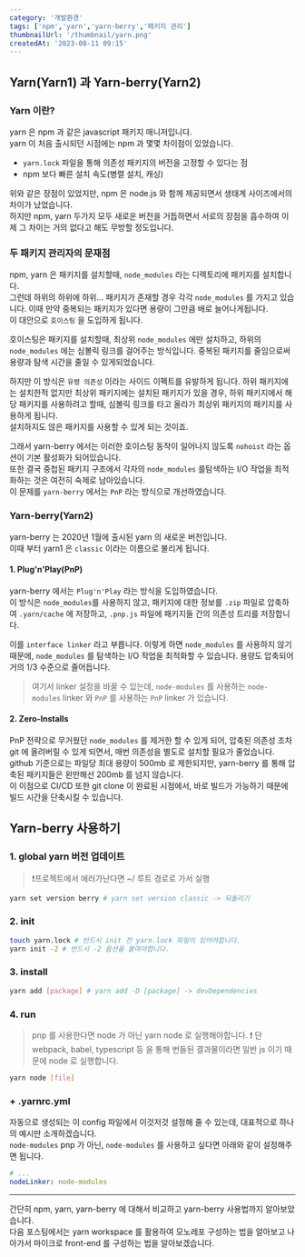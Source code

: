 ```yaml
---
category: '개발환경'
tags: ['npm','yarn','yarn-berry','패키지 관리']
thumbnailUrl: '/thumbnail/yarn.png'
createdAt: '2023-08-11 09:15'
---
```


## Yarn(Yarn1) 과 Yarn-berry(Yarn2)

### Yarn 이란?

yarn 은 npm 과 같은 javascript 패키지 매니저입니다.   
yarn 이 처음 출시되던 시점에는 npm 과 몇몇 차이점이 있었습니다.

- `yarn.lock` 파일을 통해 의존성 패키지의 버전을 고정할 수 있다는 점
- npm 보다 빠른 설치 속도(병렬 설치, 캐싱)

위와 같은 장점이 있었지만, npm 은 node.js 와 함께 제공되면서 생태계 사이즈에서의 차이가 났었습니다.   
하지만 npm, yarn  두가지 모두 새로운 버전을 거듭하면서 서로의 장점을 흡수하여 이제 그 차이는 거의 없다고 해도 무방할 정도입니다.

### 두 패키지 관리자의 문재점

npm, yarn 은 패키지를 설치할때, `node_modules` 라는 디렉토리에 패키지를 설치합니다.   
그런데 하위의 하위에 하위... 패키지가 존재할 경우 각각 `node_modules` 를 가지고 있습니다. 이때 만약 중복되는 패키지가 있다면 용량이 그만큼 배로 늘어나게됩니다.   
이 대안으로 `호이스팅` 을 도입하게 됩니다.

호이스팅은 패키지를 설치할때, 최상위 `node_modules` 에만 설치하고, 하위의 `node_modules` 에는 심볼릭 링크를 걸어주는 방식입니다. 중복된 패키지를 줄임으로써 용량과 탐색 시간을 줄일 수 있게되었습니다.

하지만 이 방식은 `유령 의존성` 이라는 사이드 이펙트를 유발하게 됩니다. 하위 패키지에는 설치한적 없지만 최상위 패키지에는 설치된 패키지가 있을 경우, 하위 패키지에서 해당 패키지를 사용하려고 할때, 심볼릭 링크를 타고 올라가 최상위 패키지의 패키지를 사용하게 됩니다.   
설치하지도 않은 패키지를 사용할 수 있게 되는 것이죠.

그래서 yarn-berry 에서는 이러한 호이스팅 동작이 일어나지 않도록 `nohoist` 라는 옵션이 기본 활성화가 되어있습니다.   
또한 결국 중첩된 패키지 구조에서 각자의 `node_modules` 를탐색하는 I/O 작업을 최적화하는 것은 여전히 숙제로 남아있습니다.   
이 문제를 `yarn-berry` 에서는 `PnP` 라는 방식으로 개선하였습니다.

### Yarn-berry(Yarn2)

yarn-berry 는 2020년 1월에 출시된 yarn 의 새로운 버전입니다.   
이때 부터 yarn1 은 `classic` 이라는 이름으로 불리게 됩니다.

#### 1. Plug'n'Play(PnP)

yarn-berry 에서는 `Plug'n'Play` 라는 방식을 도입하였습니다.   
이 방식은 `node_modules`를 사용하지 않고, 패키지에 대한 정보를 `.zip` 파일로 압축하여 `.yarn/cache` 에 저장하고, `.pnp.js` 파일에 패키지들 간의 의존성 트리를 저장합니다.

이를 `interface linker` 라고 부릅니다. 이렇게 하면 `node_modules` 를 사용하지 않기 때문에, `node_modules` 를 탐색하는 I/O 작업을 최적화할 수 있습니다. 용량도 압축되어 거의 1/3 수준으로 줄어듭니다.

> 여기서 linker 설정을 바꿀 수 있는데, `node-modules` 를 사용하는 `node-modules` linker 와 `PnP` 를 사용하는 `PnP` linker 가 있습니다.

#### 2. Zero-Installs

PnP 전략으로 무거웠던 `node_modules` 를 제거한 할 수 있게 되어, 압축된 의존성 조차 git 에 올려버릴 수 있게 되면서, 매번 의존성을 별도로 설치할 필요가 줄었습니다.   
github 기준으로는 파일당 최대 용량이 500mb 로 제한되지만, yarn-berry 를 통해 압축된 패키지들은 왼만해선 200mb 를 넘지 않습니다.   
이 이점으로 CI/CD 또한 git clone 이 완료된 시점에서, 바로 빌드가 가능하기 때문에 빌드 시간을 단축시킬 수 있습니다.

## Yarn-berry 사용하기

### 1. global yarn 버전 업데이트

> ❗️프로젝트에서 에러가난다면 ~/ 루트 경로로 가서 실행

```bash
yarn set version berry # yarn set version classic -> 되돌리기
```

### 2. init

```bash
touch yarn.lock # 반드시 init 전 yarn.lock 파일이 있어야합니다.
yarn init -2 # 반드시 -2 옵션을 붙여야합니다.
```

### 3. install

```bash
yarn add [package] # yarn add -D [package] -> devDependencies
```

### 4. run

> pnp 를 사용한다면 node 가 아닌 yarn node 로 실행해야합니다.
> ❗️ 단 webpack, babel, typescript 등 을 통해 번들된 결과물이라면 일반 js 이기 때문에 node 로 실행합니다.

```bash
yarn node [file]
```

### + .yarnrc.yml

자동으로 생성되는 이 config 파일에서 이것저것 설정해 줄 수 있는데, 대표적으로 하나의 예시만 소개하겠습니다.   
`node-modules` pnp 가 아닌, `node-modules` 를 사용하고 싶다면 아래와 같이 설정해주면 됩니다.

```yml
# ...
nodeLinker: node-modules
```

---

간단히 npm, yarn, yarn-berry 에 대해서 비교하고 yarn-berry 사용법까지 알아보았습니다.   
다음 포스팅에서는 yarn workspace 를 활용하여 모노레포 구성하는 법을 알아보고 나아가서 마이크로 front-end 를 구성하는 법을 알아보겠습니다.